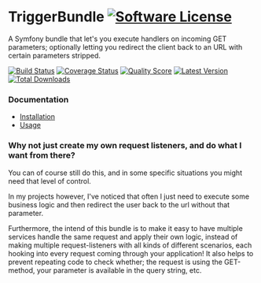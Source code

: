 # TriggerBundle [![Software License](https://img.shields.io/badge/license-MIT-brightgreen.svg?style=flat-square)](https://github.com/cleentfaar/CLTriggerBundle/tree/master/LICENSE.md)

A Symfony bundle that let's you execute handlers on incoming GET parameters; optionally letting you redirect
the client back to an URL with certain parameters stripped.

[![Build Status](https://img.shields.io/travis/cleentfaar/CLTriggerBundle/master.svg?style=flat-square)](https://travis-ci.org/cleentfaar/CLTriggerBundle)
[![Coverage Status](https://img.shields.io/scrutinizer/coverage/g/cleentfaar/CLTriggerBundle.svg?style=flat-square)](https://scrutinizer-ci.com/g/cleentfaar/CLTriggerBundle/code-structure)
[![Quality Score](https://img.shields.io/scrutinizer/g/cleentfaar/CLTriggerBundle.svg?style=flat-square)](https://scrutinizer-ci.com/g/cleentfaar/CLTriggerBundle)
[![Latest Version](https://img.shields.io/github/release/cleentfaar/CLTriggerBundle.svg?style=flat-square)](https://github.com/cleentfaar/CLTriggerBundle/releases)
[![Total Downloads](https://img.shields.io/packagist/dt/cleentfaar/trigger-bundle.svg?style=flat-square)](https://packagist.org/packages/cleentfaar/trigger-bundle)


### Documentation

- [Installation](Resources/doc/installation.md)
- [Usage](Resources/doc/usage.md)


### Why not just create my own request listeners, and do what I want from there?

You can of course still do this, and in some specific situations you might need that level of control.

In my projects however, I've noticed that often I just need to execute some business logic and then redirect
the user back to the url without that parameter.

Furthermore, the intend of this bundle is to make it easy to have multiple services handle the same request
and apply their own logic, instead of making multiple request-listeners with all kinds of different scenarios, each
hooking into every request coming through your application! It also helps to prevent repeating code to check whether;
the request is using the GET-method, your parameter is available in the query string, etc.
